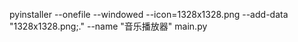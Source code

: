 pyinstaller --onefile --windowed --icon=1328x1328.png     --add-data "1328x1328.png;."    --name "音乐播放器"  main.py